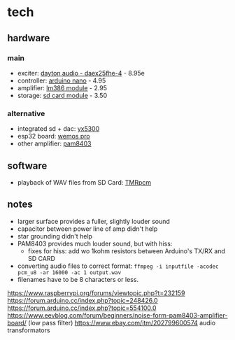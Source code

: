# tech

## hardware

### main

- exciter: [dayton audio - daex25fhe-4](https://www.soundimports.eu/en/dayton-audio-daex25fhe-4.html) - 8.95e
- controller: [arduino nano](
https://www.ebay.de/itm/Nano-ATmega-328-Board-CH340-USB-Chip-Arduino-Kompatibel/252742123829
) - 4.95
- amplifier: [lm386 module](
https://www.ebay.de/itm/Nano-ATmega-328-Board-CH340-USB-Chip-Arduino-Kompatibel/252742123829
) - 2.95
- storage: [sd card module](
https://www.ebay.de/itm/Nano-ATmega-328-Board-CH340-USB-Chip-Arduino-Kompatibel/252742123829
) - 3.50

### alternative

- integrated sd + dac: [yx5300](https://www.ebay.de/itm/YX5300-MP3-Musik-Player-Modul-Serial-UART-TTL-Module-Arduino-Raspberry-YX6300/253998552373?hash=item3b237e5535:g:0MMAAOSwWIJb-t2i)
- esp32 board: [wemos pro](https://docs.wemos.cc/en/latest/d32/d32_pro.html)
- other amplifier: [pam8403](https://www.banggood.com/5pcs-PAM8403-Miniature-Digital-USB-Power-Amplifier-Board-2_5V-5V-p-918227.html?rmmds=buy&cur_warehouse=CN)

## software

- playback of WAV files from SD Card: [TMRpcm](https://github.com/TMRh20/TMRpcm)


## notes

- larger surface provides a fuller, slightly louder sound
- capacitor between power line of amp didn't help
- star grounding didn't help
- PAM8403 provides much louder sound, but with hiss:
    - fixes for hiss: add wo 1kohm resistors between Arduino's TX/RX and SD CARD
- converting audio files to correct format: `ffmpeg -i inputfile -acodec pcm_u8 -ar 16000 -ac 1 output.wav`
- filenames have to be 8 characters or less.

https://www.raspberrypi.org/forums/viewtopic.php?t=232159
https://forum.arduino.cc/index.php?topic=248426.0
https://forum.arduino.cc/index.php?topic=554100.0
https://www.eevblog.com/forum/beginners/noise-form-pam8403-amplifier-board/ (low pass filter)
https://www.ebay.com/itm/202799600574 audio transformators